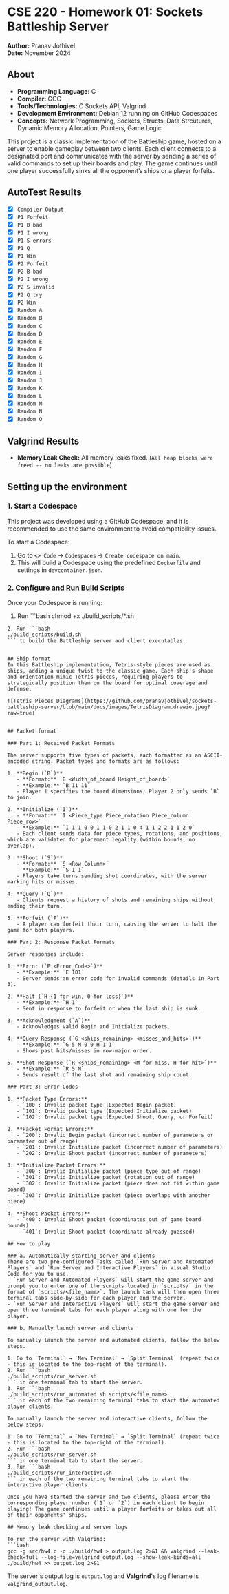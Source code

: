 # CSE 220 - Homework 01: Sockets Battleship Server  
**Author:** Pranav Jothivel  
**Date:** November 2024

## About
- **Programming Language:** C  
- **Compiler:** GCC  
- **Tools/Technologies:** C Sockets API, Valgrind  
- **Development Environment:** Debian 12 running on GitHub Codespaces
- **Concepts:** Network Programming, Sockets, Structs, Data Strcutures, Dynamic Memory Allocation, Pointers, Game Logic

This project is a classic implementation of the Battleship game, hosted on a server to enable gameplay between two clients. Each client connects to a designated port and communicates with the server by sending a series of valid commands to set up their boards and play. The game continues until one player successfully sinks all the opponent’s ships or a player forfeits.

## AutoTest Results
- [x] `Compiler Output`  
- [x] `P1 Forfeit`  
- [x] `P1 B bad`  
- [x] `P1 I wrong`  
- [x] `P1 S errors`  
- [x] `P1 Q`  
- [x] `P1 Win`  
- [x] `P2 Forfeit`  
- [x] `P2 B bad`  
- [x] `P2 I wrong`  
- [x] `P2 S invalid`  
- [x] `P2 Q try`  
- [x] `P2 Win`  
- [x] `Random A`  
- [x] `Random B`  
- [x] `Random C`  
- [x] `Random D`  
- [x] `Random E`  
- [x] `Random F`  
- [x] `Random G`  
- [x] `Random H`  
- [x] `Random I`  
- [x] `Random J`  
- [x] `Random K`  
- [x] `Random L`  
- [x] `Random M`  
- [x] `Random N`  
- [x] `Random O`  

## Valgrind Results
- **Memory Leak Check:** All memory leaks fixed. (`All heap blocks were freed -- no leaks are possible`)

## Setting up the environment

### 1. Start a Codespace
This project was developed using a GitHub Codespace, and it is recommended to use the same environment to avoid compatibility issues.

To start a Codespace:
1. Go to `<> Code` → `Codespaces` → `Create codespace on main`.
2. This will build a Codespace using the predefined `Dockerfile` and settings in `devcontainer.json`.

### 2. Configure and Run Build Scripts
Once your Codespace is running:
1. Run ```bash
chmod +x ./build_scripts/*.sh
``` to make all the build scripts executable.
2. Run ```bash
./build_scripts/build.sh
``` to build the Battleship server and client executables.


## Ship format
In this Battleship implementation, Tetris-style pieces are used as ships, adding a unique twist to the classic game. Each ship's shape and orientation mimic Tetris pieces, requiring players to strategically position them on the board for optimal coverage and defense.

![Tetris Pieces Diagrams](https://github.com/pranavjothivel/sockets-battleship-server/blob/main/docs/images/TetrisDiagram.drawio.jpeg?raw=true)


## Packet format

### Part 1: Received Packet Formats

The server supports five types of packets, each formatted as an ASCII-encoded string. Packet types and formats are as follows:

1. **Begin (`B`)**  
   - **Format:** `B <Width_of_board Height_of_board>`
   - **Example:** `B 11 11`
   - Player 1 specifies the board dimensions; Player 2 only sends `B` to join.

2. **Initialize (`I`)**  
   - **Format:** `I <Piece_type Piece_rotation Piece_column Piece_row>`
   - **Example:** `I 1 1 0 0 1 1 0 2 1 1 0 4 1 1 2 2 1 1 2 0`
   - Each client sends data for piece types, rotations, and positions, which are validated for placement legality (within bounds, no overlap).

3. **Shoot (`S`)**  
   - **Format:** `S <Row Column>`
   - **Example:** `S 1 1`
   - Players take turns sending shot coordinates, with the server marking hits or misses.

4. **Query (`Q`)**  
   - Clients request a history of shots and remaining ships without ending their turn.

5. **Forfeit (`F`)**  
   - A player can forfeit their turn, causing the server to halt the game for both players.

### Part 2: Response Packet Formats

Server responses include:

1. **Error (`E <Error_Code>`)**  
   - **Example:** `E 101`  
   - Server sends an error code for invalid commands (details in Part 3).

2. **Halt (`H {1 for win, 0 for loss}`)**  
   - **Example:** `H 1`  
   - Sent in response to forfeit or when the last ship is sunk.

3. **Acknowledgment (`A`)**  
   - Acknowledges valid Begin and Initialize packets.

4. **Query Response (`G <ships_remaining> <misses_and_hits>`)**  
   - **Example:** `G 5 M 0 0 H 1 1`
   - Shows past hits/misses in row-major order.

5. **Shot Response (`R <ships_remaining> <M for miss, H for hit>`)**  
   - **Example:** `R 5 M`  
   - Sends result of the last shot and remaining ship count.

### Part 3: Error Codes

1. **Packet Type Errors:**
   - `100`: Invalid packet type (Expected Begin packet)
   - `101`: Invalid packet type (Expected Initialize packet)
   - `102`: Invalid packet type (Expected Shoot, Query, or Forfeit)

2. **Packet Format Errors:**
   - `200`: Invalid Begin packet (incorrect number of parameters or parameter out of range)
   - `201`: Invalid Initialize packet (incorrect number of parameters)
   - `202`: Invalid Shoot packet (incorrect number of parameters)

3. **Initialize Packet Errors:**
   - `300`: Invalid Initialize packet (piece type out of range)
   - `301`: Invalid Initialize packet (rotation out of range)
   - `302`: Invalid Initialize packet (piece does not fit within game board)
   - `303`: Invalid Initialize packet (piece overlaps with another piece)

4. **Shoot Packet Errors:**
   - `400`: Invalid Shoot packet (coordinates out of game board bounds)
   - `401`: Invalid Shoot packet (coordinate already guessed)

## How to play

### a. Automatically starting server and clients
There are two pre-configured Tasks called `Run Server and Automated Players` and `Run Server and Interactive Players` in Visual Studio Code for you to use. 
- `Run Server and Automated Players` will start the game server and prompt you to enter one of the scripts located in `scripts/` in the format of `scripts/<file_name>`. The launch task will then open three terminal tabs side-by-side for each player and the server.
- `Run Server and Interactive Players` will start the game server and open three terminal tabs for each player along with one for the player.

### b. Manually launch server and clients

To manually launch the server and automated clients, follow the below steps.

1. Go to `Terminal` → `New Terminal` → `Split Terminal` (repeat twice - this is located to the top-right of the terminal).
2. Run ```bash
./build_scripts/run_server.sh
``` in one terminal tab to start the server.
3. Run ```bash
./build_scripts/run_automated.sh scripts/<file_name>
``` in each of the two remaining terminal tabs to start the automated player clients.

To manually launch the server and interactive clients, follow the below steps.

1. Go to `Terminal` → `New Terminal` → `Split Terminal` (repeat twice - this is located to the top-right of the terminal).
2. Run ```bash
./build_scripts/run_server.sh
``` in one terminal tab to start the server.
3. Run ```bash
./build_scripts/run_interactive.sh
``` in each of the two remaining terminal tabs to start the interactive player clients.

Once you have started the server and two clients, please enter the corresponding player number (`1` or `2`) in each client to begin playing! The game continues until a player forfeits or takes out all of their opponents' ships.

## Memory leak checking and server logs

To run the server with Valgrind:
```bash
gcc -g src/hw4.c -o ./build/hw4 > output.log 2>&1 && valgrind --leak-check=full --log-file=valgrind_output.log --show-leak-kinds=all ./build/hw4 >> output.log 2>&1
```
The server's output log is `output.log` and **Valgrind**'s log filename is `valgrind_output.log`.
